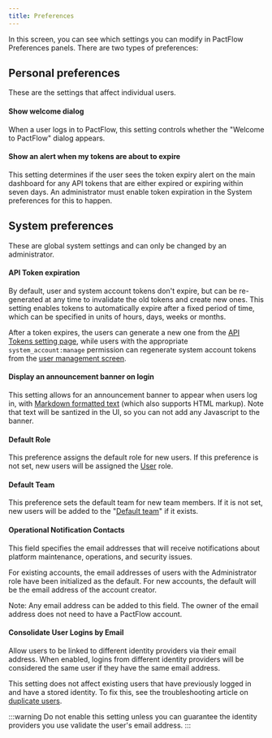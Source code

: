 ```yaml
---
title: Preferences
---
```


In this screen, you can see which settings you can modify in PactFlow Preferences panels. There are two types of preferences:

## Personal preferences

These are the settings that affect individual users.

#### Show welcome dialog

When a user logs in to PactFlow, this setting controls whether the "Welcome to PactFlow" dialog appears.

#### Show an alert when my tokens are about to expire

This setting determines if the user sees the token expiry alert on the main dashboard for any API tokens that are either expired or expiring within seven days. An administrator must enable token expiration in the System preferences for this to happen.

## System preferences

These are global system settings and can only be changed by an administrator.

#### API Token expiration

By default, user and system account tokens don't expire, but can be re-generated at any time to invalidate the old tokens and create new ones. This setting enables tokens to automatically expire after a fixed period of time, which can be specified in units of hours, days, weeks or months.

After a token expires, the users can generate a new one from the [API Tokens setting page](./api-tokens), while users with the appropriate `system_account:manage` permission can regenerate system account tokens from the [user
management screen](./users#system-accounts).

#### Display an announcement banner on login

This setting allows for an announcement banner to appear when users log in, with [Markdown
formatted text](https://commonmark.org/help/) (which also supports HTML markup). Note that text will be santized in the UI, so you can not add any Javascript to the banner.

#### Default Role

This preference assigns the default role for new users. If this preference is not set, new users will be assigned the [User](/docs/permissions/predefined-roles#user) role.

#### Default Team

This preference sets the default team for new team members. If it is not set, new users will be added to the "[Default team](/docs/user-interface/settings/teams#the-default-team)" if it exists.

#### Operational Notification Contacts

This field specifies the email addresses that will receive notifications about platform maintenance, operations, and security issues. 

For existing accounts, the email addresses of users with the Administrator role have been initialized as the default. For new accounts, the default will be the email address of the account creator. 

Note: Any email address can be added to this field. The owner of the email address does not need to have a PactFlow account.

#### Consolidate User Logins by Email

Allow users to be linked to different identity providers via their email address. When enabled, logins from different identity providers will be considered the same user if they have the same email address.

This setting does not affect existing users that have previously logged in and have a stored identity. To fix this, see the troubleshooting article on [duplicate users](/docs/authentication/main#4-ive-added-an-identity-provider-and-see-duplicate-users).

:::warning
Do not enable this setting unless you can guarantee the identity providers you use validate the user's email address.
:::